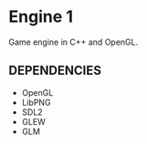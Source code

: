 # Engine 1

Game engine in C++ and OpenGL.


## DEPENDENCIES

- OpenGL
- LibPNG
- SDL2
- GLEW
- GLM
